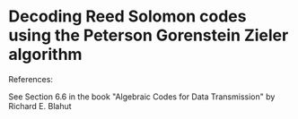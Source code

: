 # Decoding Reed Solomon codes using the Peterson Gorenstein Zieler algorithm

References: 

See Section 6.6 in the book "Algebraic Codes for Data Transmission" by Richard E. Blahut
